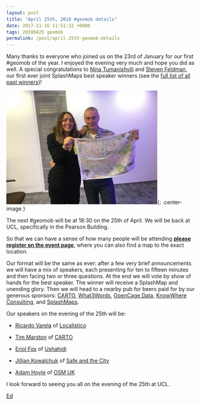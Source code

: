 ```yaml
--- 
layout: post
title: "April 25th, 2018 #geomob details"
date: 2017-11-16 11:51:12 +0000
tags: 20180425 geomob
permalink: /post/april-25th-geomob-details
---
```


Many thanks to everyone who joined us on the 23rd of January for our 
first #geomob of the year. I enjoyed the evening very much and hope you did 
as well. A special congratulations to [Nina Tumanishvili](https://twitter.com/ninachinoo) and [Steven Feldman](https://twitter.com/StevenFeldman), our
 first ever joint SplashMaps best speaker winners (see the [full list of all past winners](http://geomobldn.org/past-speakers))!

![image](/images/nina-and-steven.jpg){: .center-image }


The next #geomob will be at 18:30 on the 25th of April. We will be back at UCL,
specifically in the Pearson Building.

So that we can have a sense of how many people will be attending **[please register on the event page](https://www.eventbrite.com/e/geomob-25th-april-2018-tickets-42530900067)**, where you can also find a map to the exact location.

Our format will be the same as ever: after a few very brief announcements we will have a mix of speakers, each presenting for ten to fifteen minutes and then facing two or three questions. At the end we will vote by show of hands for the best speaker. The winner will receive a SplashMap and unending glory. Then we will head to a nearby pub for beers paid for by our generous sponsors: [CARTO](https://carto.com), [What3Words](http://what3words.com/), [OpenCage Data](https://geocoder.opencagedata.com/), [KnowWhere Consulting](https://knowwhereconsulting.co.uk/), and [SplashMaps](http://www.splash-maps.com/).

Our speakers on the evening of the 25th will be:

* [Ricardo Varela](https://twitter.com/phobeo) of [Localistico](http://localistico.com) 

* [Tim Marston](https://twitter.com/timmarston) of [CARTO](https://carto.com)

* [Eriol Fox](https://twitter.com/EriolDoesDesign) of [Ushahidi](https://www.ushahidi.com)

* [Jillian Kowalchuk](https://twitter.com/kowalchuk_jill) of [Safe and the City](https://www.safeandthecity.com)

* [Adam Hoyle](https://twitter.com/adamhoyle) of [OSM UK](https://osmuk.org)

I look forward to seeing you all on the evening of the 25th at UCL.

[Ed](https://twitter.com/freyfogle)